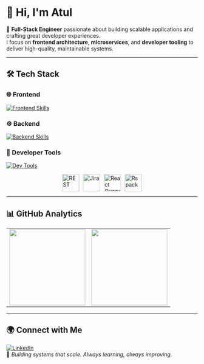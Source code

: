 # 👋 Hi, I'm Atul

🚀 **Full-Stack Engineer** passionate about building scalable applications and crafting great developer experiences.  
I focus on **frontend architecture**, **microservices**, and **developer tooling** to deliver high-quality, maintainable systems.

---

## 🛠️ Tech Stack

### 🌐 Frontend
[![Frontend Skills](https://skillicons.dev/icons?i=react,nextjs,typescript,javascript,html,css,tailwind,styledcomponents,sass,redux,webpack,babel,gulp,cypress,jest,electron)](https://skillicons.dev)

### ⚙️ Backend
[![Backend Skills](https://skillicons.dev/icons?i=nodejs,nestjs,firebase,express,graphql,mongodb,docker,kubernetes,redis,java,spring,postgres,python,fastapi)](https://skillicons.dev)

### 🧰 Developer Tools
[![Dev Tools](https://skillicons.dev/icons?i=git,github,bitbucket,vscode,idea,postman,figma,netlify,npm,pnpm,yarn,sentry,gcp)](https://skillicons.dev)

<div style="display: flex; justify-content: center; gap: 10px; margin-top: 10px;">
  <img src="https://raw.githubusercontent.com/marwin1991/profile-technology-icons/main/icons/rest.png" alt="REST" width="45" height="45" />
  <img src="https://raw.githubusercontent.com/marwin1991/profile-technology-icons/main/icons/jira.png" alt="Jira" width="45" height="45" />
  <img src="https://raw.githubusercontent.com/marwin1991/profile-technology-icons/main/icons/react_query.png" alt="React Query" width="45" height="45" />
  <img src="https://assets.rspack.dev/rsdoctor/rsdoctor-logo-480x480.png" alt="Rspack" width="45" height="45" />
</div>

---

## 📊 GitHub Analytics

<div align="center">

  <table>
    <tr>
      <td>
        <img src="https://github-readme-stats.vercel.app/api/top-langs?username=en-atul&layout=compact&theme=blueberry" height="200"/>
      </td>
      <td>
        <img src="https://github-readme-stats.vercel.app/api?username=en-atul&show_icons=true&theme=blueberry" height="200"/>
      </td>
    </tr>
  </table>

</div>



---

## 🌍 Connect with Me

[![LinkedIn](https://img.shields.io/badge/-LinkedIn-0A66C2?logo=linkedin&logoColor=white&style=flat)](https://www.linkedin.com/in/en-atul/)  
💬 *Building systems that scale. Always learning, always improving.*

